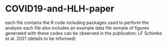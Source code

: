 # COVID19-and-HLH-paper
each file contains the R code including packages used to perform the analysis
each file also includes an example data file
exmple of figures generated with these codes can be observed in the publication: LF Schimke et al. 2021 (details to be informed)
